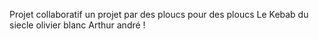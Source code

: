 Projet collaboratif 
un projet par des ploucs pour des ploucs
Le Kebab du siecle
olivier blanc
Arthur andré !
